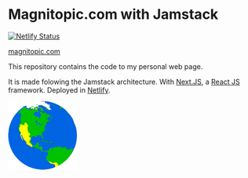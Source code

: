 # Magnitopic.com with Jamstack
[![Netlify Status](https://api.netlify.com/api/v1/badges/2f7de631-507a-441b-9f7f-f5ec1d835bc8/deploy-status)](https://app.netlify.com/sites/sad-poincare-d226a2/deploys)

 [magnitopic.com](https://www.magnitopic.com/)

This repository contains the code to my personal web page.

It is made folowing the Jamstack architecture. With [Next.JS](https://nextjs.org/), a [React JS](https://reactjs.org/) framework. Deployed in [Netlify](https://www.netlify.com/).

![Logo](public/tierra_transparente.png)